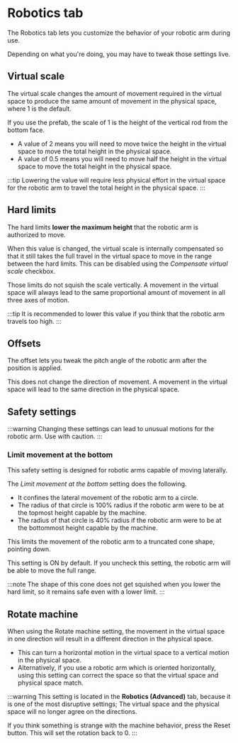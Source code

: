 ﻿---
sidebar_position: 50
---
# Robotics tab

The Robotics tab lets you customize the behavior of your robotic arm during use.

Depending on what you're doing, you may have to tweak those settings live.

## Virtual scale

The virtual scale changes the amount of movement required in the virtual space to produce the same amount
of movement in the physical space, where 1 is the default.

If you use the prefab, the scale of 1 is the height of the vertical rod from the bottom face.

- A value of 2 means you will need to move twice the height in the virtual space to move the total height in the physical space.
- A value of 0.5 means you will need to move half the height in the virtual space to move the total height in the physical space.

:::tip
Lowering the value will require less physical effort in the virtual space for the robotic arm to travel the total height in the physical space.
:::

## Hard limits

The hard limits **lower the maximum height** that the robotic arm is authorized to move.

When this value is changed, the virtual scale is internally compensated so that it still takes the full travel
in the virtual space to move in the range between the hard limits. This can be disabled using the *Compensate virtual scale* checkbox.

Those limits do not squish the scale vertically. A movement in the virtual space will always lead to the same proportional amount of
movement in all three axes of motion.

:::tip
It is recommended to lower this value if you think that the robotic arm travels too high.
:::

## Offsets

The offset lets you tweak the pitch angle of the robotic arm after the position is applied.

This does not change the direction of movement. A movement in the virtual space will lead to the same direction in the physical space.

## Safety settings

:::warning
Changing these settings can lead to unusual motions for the robotic arm. Use with caution.
:::

### Limit movement at the bottom

This safety setting is designed for robotic arms capable of moving laterally.

The *Limit movement at the bottom* setting does the following.
- It confines the lateral movement of the robotic arm to a circle.
- The radius of that circle is 100% radius if the robotic arm were to be at the topmost height capable by the machine.
- The radius of that circle is 40% radius if the robotic arm were to be at the bottommost height capable by the machine.

This limits the movement of the robotic arm to a truncated cone shape, pointing down.

This setting is ON by default. If you uncheck this setting, the robotic arm will be able to move the full range.

:::note
The shape of this cone does not get squished when you lower the hard limit, so it remains safe even with a lower limit.
:::

## Rotate machine

When using the Rotate machine setting, the movement in the virtual space in one direction will result in a different direction in the physical space.

- This can turn a horizontal motion in the virtual space to a vertical motion in the physical space.
- Alternatively, if you use a robotic arm which is oriented horizontally, using this setting can correct the space so that the virtual space and physical space match.

:::warning
This setting is located in the **Robotics (Advanced)** tab, because it is one of the most disruptive settings;
The virtual space and the physical space will no longer agree on the directions.

If you think something is strange with the machine behavior, press the Reset button. This will set the rotation back to 0.
:::